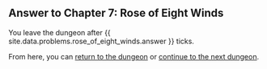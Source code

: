 ## Answer to Chapter 7: Rose of Eight Winds

You leave the dungeon after {{ site.data.problems.rose_of_eight_winds.answer }} ticks.

From here, you can [return to the dungeon](../../../chapters/07/rose-of-eight-winds.md) or [continue to the next dungeon](../../../chapters/08/you-are-here.md).

